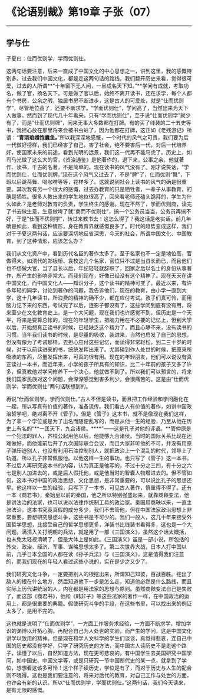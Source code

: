 # 《论语别裁》第19章 子张（07）

------

## 学与仕

子夏曰：仕而优则学，学而优则仕。

这两句话要注意，后来一直成了中国文化的中心思想之一，讲到这里，我的感慨特别多。过去我们中国文化，都是走这两句话的路线，我们翻开历史来看，觉得很可爱，过去的人所谓**“十年窗下无人问，一旦成名天下知。”**学问有成就，考取功名，做了官，扬名天下。可是做了官以后，始终不离开读书，还在求学，每个人都有个书房，公余之暇，独居书房不断进步，这是古人的可爱处，就是“仕而优则学”，尽管地位高了，还要不断求学。“学而优则仕”，学问高了，当然出来为天下人做事。然而到了现代几十年看来，只有“学而优则仕”，至于说“仕而优则学”就少有了，而是“仕而优则牌”，闲来无事大多数都在打牌。有的买了线装的二十五史等书，我担心放在那里将来会被书虫蛀了，因为他都在打牌，这正如《老残游记》所谓：“**青琐琅嬛饱蠹鱼。**”所以我深深地感慨，一个时代的风气之可贵，我们要为后一代做好榜样，我们已经害了自己，害了社会，绝不要害后一代，对后一代培养好，使国家未来的前途，看到光明的远景，我们这一代再不能马虎了。历史上，如司马光做了这么大的官，《资治通鉴》是他著作的，退下来，公事之余，他就著作、读书，千古的名著，不是简单的。现在读书的风气没有了。刚才说笑话，“学而优则仕，仕而优则牌。”现在这个风气又过去了，不是“牌”了，仕而优则“舞”，下班以后跳茶舞、喝咖啡等等，花样多了。这就说到社会上读书的风气的确是很重要。其次我有另一个很大的感慨，过去办教育的只是牺牲者，一辈子从事教育，的确是牺牲。很多人教出来的学生地位很高了，回来看老师还磕头跪拜的，学生为什么如此？是老师对教育的负责，学生终生的感谢。现在不然了，学而优则商，读完了书去做生意，生意做垮了就“商而不优则仕”，搞一个公务员当当，公务员再搞不好，于是“仕而不优则学”，转过来教书去！这怎么得了？我这话是老实话。前几年确是如此，看到这种情形，身在教育界就感慨良多了。时代的趋势变成这样，我们对于子夏这两句话，应该要深切地反省深思，今天的社会，所谓中国文化、中国教育，到了这种情形，应该怎么办？

我们从文化资产中，看到历代名臣的著作太多了。至于名家也不一定是地位高，官做得大。如清代的郑板桥、袁枚这几个名家，官位只不过是当县长而已，而且他们也不想做大官，当了县长以后，年纪轻轻就辞职了，回家之后以名士的身份从事著作，所产生的影响非常大。而我们现在，好像已经没有这个精神了。现在天天在讲中国文化，而中国文化人——知识分子，这个读书的精神可变了。最近以来，有许多年轻的同学，讨论到著作的问题，我告诉他们，现在的教育，由小学一直到大学，这十几年读书，所浪费的精神的确不少，都在应付考试。孩子们真可怜，而用脑力记下来的东西，考试完了以后，连影子都没有了，这些学问到底有没有用，将来至少在文化教育史上，是一个大问题，现在我们也许感觉不到，但历史是一个天平，将来是要算总帐的，现在的年轻学生，把脑力用在不必要的记忆上，但到大学以后，开始想真正读书的时候，已经缺乏这个精力了，而且心静不来，没有读书的习惯。当年我们读书的时候，是尽量的吸收，装进来，当然也启发了自己的思想，但没有像为了考试那样，去担心应付这些记忆，而读得非常轻松，到二三十岁的时候，对于以前读进来的书，统统发挥出来了。尤其碰到作人处世的时候，把原来所吸收的东西，尽量发挥出来，可真的很有用。现在的年轻朋友，他们可以说没有真正读过一本书，而近年来，小学的孩子所具有的知识，比二十年前的孩子又多了许多，但真教他对学问修养下一个决心，他就做不到了。所以我们可以预言的，将来我们国家民族对这个问题，会深深感觉到害多利少，会很痛苦的。这是由“仕而优则学，学而优则仕”两句话联想到的。

再说“仕而优则学，学而优则仕。”古人不但是读书，而且把工作经验和学问融化在一起，所以写真有价值的著作，准备流传。我们看古人有价值的著作，如讲中国政治哲学吧，绝对离不开《管子》。但是《管子》这本书，就不是像现在我们这样，为了拿一个学位或是为了出名而随便乱写的，而是从他一生的经验，乃至从他在历史上有名的“**一匡天下，九合诸侯。****”——这是孔子对他的评语。**管仲原是一个犯法的罪人，齐桓公起用他以后，他能够九合诸侯。当时的国际关系比现在还难做好，而他能前后开了九次国际联合会议，而且大家非听他的不可，并没有用原子弹压迫别人，也没有利用石油控制别人，就把政治上一个混乱的时代，领导上了轨道。所以孔子非常佩服他。以他这样一生的事功，也只写了《管子》这一本书。不过后人再研究这本书的内容，认为真正是他写的，不过十分之三四，有十分之六七是别人加进去的，或是后人假托他，或是他当时的智囊人物增进去的。但不管如何，这本书对中国的政治思想、文化思想，是非常重要的，可以说比孔子的思想还早。他这样以一生的经验，只写下了一本书，可见古人著作，慎重得不得了。还有一本《商君书》，秦始皇以前的秦国，他之所以特别强盛起来，就靠商鞅变法，他是讲法治的法家，也可以说以法律作统制工具的政治家。秦国用商鞅以来，一直主张法治。这本书究竟真假的成分多少，我们不去管他，但在中国法家政治思想上非常重要，要想研究思想斗争，这些书是不可少的。我们一般人，这几十年来接受外国哲学思想，比接受自己的哲学思想更多，洋装书比线装书看得多，这也是一个大问题。满清入关打明朝的兵法，就是用了一部《三国演义》，虽然这个话太概括，也未免太轻视清朝了，但是大体上是如此。《三国演义》虽是一部小说，所包括的外交、政治、经济、军事、谋略思想太多了。第二次世界大战，日本人打中国以前，几乎日本全国的人都在读《孙子兵法》与《三国演义》，这是值得我们注意的，而我们现在的年轻人看过这些小说的，实在是少之又少了。

我们研究文化斗争，一定要把别人的根挖出来，所谓知己知彼，百战百胜。挖出了敌人的根在什么地方，然后知道他下一步是怎么走，知道他必然是什么路线，而且实际上历代讲统治的人，内在都是用法家的思想与原则。虽然商鞅变法自己是失败了，而这部《商君书》，他和《韩非子》等这些法家的著作一样，在中国政治的运用上，都是很重要的典籍。假使研究斗争的手段，在这些书里，可以找出来的例证太多了，是用不完的。

这也就是说明了“仕而优则学”，一方面工作服务求经验，一方面不断求学，增加学识的渊博以开拓心胸，再配合自己为人处世的实验，而产生的学问，这是中国文化讲学以致用的精神。但是现在和学人文科学的学生们谈谈，真觉得悲哀，连自己中国的历史都没有学好，只学了研究历史的方法，而中国古人读历史不是走这个路子，读懂了以后，自然知道方法，现在更可悲哀的，有中国学生去美国研究中国学问，如中国史、中国文学等，或是只研究一节中国断代史的某一点，就拿到了学位，想想看这该多可怜！这个样子读历史，学位是有了，而对于历史与人生的配合则不晓得。这也是我们要注意的，将来对后代的教育，对自己工作与处世的方面，也许会有新的认识。所以“仕而优则学，学而优则仕。”这两句话，我们今天读来，是有无限的感慨。

